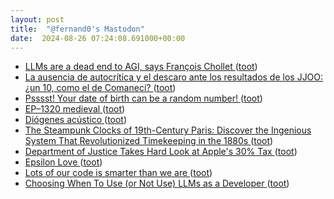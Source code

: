 ```yaml
---
layout: post
title:  "@fernand0's Mastodon"
date:  2024-08-26 07:24:08.691000+00:00
---
```

*  [LLMs are a dead end to AGI, says François Chollet ](https://bigthink.com/the-future/arc-prize-agi) ([toot](https://mastodon.social/@fernand0/113027124342929154))
*  [La ausencia de autocrítica y el descaro ante los resultados de los JJOO: ¿un 10, como el de Comaneci? ](https://www.relevo.com/juegos-olimpicos/enganemos-20240812153147-nt.html?s=0) ([toot](https://mastodon.social/@fernand0/113026477878861130))
*  [Psssst! Your date of birth can be a random number! ](https://shkspr.mobi/blog/2024/08/psssst-your-date-of-birth-can-be-a-random-number) ([toot](https://mastodon.social/@fernand0/113025767831372554))
*  [EP–1320 medieval ](https://teenage.engineering/products/ep-132) ([toot](https://mastodon.social/@fernand0/113023927005105254))
*  [Diógenes acústico ](https://avecesunafoto.wordpress.com/2024/08/25/diogenes-acustico) ([toot](https://mastodon.social/@fernand0/113023858078555313))
*  [The Steampunk Clocks of 19th-Century Paris: Discover the Ingenious System That Revolutionized Timekeeping in the 1880s ](https://www.openculture.com/2024/08/the-steampunk-clocks-of-19th-century-paris.htm) ([toot](https://mastodon.social/@fernand0/113023612814537464))
*  [Department of Justice Takes Hard Look at Apple's 30% Tax ](https://www.macobserver.com/news/justice-department-apple-30) ([toot](https://mastodon.social/@fernand0/113023276415267929))
*  [Epsilon Love ](https://www.tbray.org/ongoing/When/202x/2024/06/17/Epsilon-Lov) ([toot](https://mastodon.social/@fernand0/113023077590369582))
*  [Lots of our code is smarter than we are   ](https://www.cs.uni.edu/~wallingf/blog/archives/monthly/2024-08.html#e2024-08-01T17_52_11.htm) ([toot](https://mastodon.social/@fernand0/113022905292797815))
*  [Choosing When To Use (or Not Use) LLMs as a Developer ](https://thenewstack.io/choosing-when-to-use-or-not-use-llms-as-a-developer) ([toot](https://mastodon.social/@fernand0/113022733876278857))
